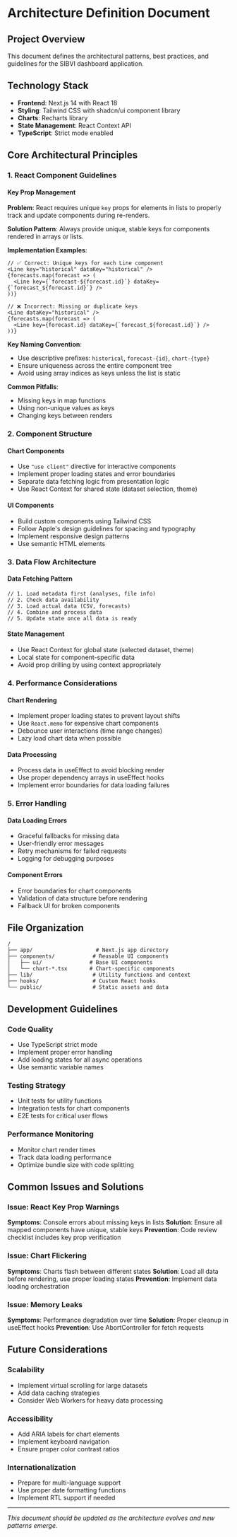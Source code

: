 # Architecture Definition Document

## Project Overview
This document defines the architectural patterns, best practices, and guidelines for the SIBVI dashboard application.

## Technology Stack
- **Frontend**: Next.js 14 with React 18
- **Styling**: Tailwind CSS with shadcn/ui component library
- **Charts**: Recharts library
- **State Management**: React Context API
- **TypeScript**: Strict mode enabled

## Core Architectural Principles

### 1. React Component Guidelines

#### Key Prop Management
**Problem**: React requires unique `key` props for elements in lists to properly track and update components during re-renders.

**Solution Pattern**: Always provide unique, stable keys for components rendered in arrays or lists.

**Implementation Examples**:
```tsx
// ✅ Correct: Unique keys for each Line component
<Line key="historical" dataKey="historical" />
{forecasts.map(forecast => (
  <Line key={`forecast-${forecast.id}`} dataKey={`forecast_${forecast.id}`} />
))}

// ❌ Incorrect: Missing or duplicate keys
<Line dataKey="historical" />
{forecasts.map(forecast => (
  <Line key={forecast.id} dataKey={`forecast_${forecast.id}`} />
))}
```

**Key Naming Convention**:
- Use descriptive prefixes: `historical`, `forecast-{id}`, `chart-{type}`
- Ensure uniqueness across the entire component tree
- Avoid using array indices as keys unless the list is static

**Common Pitfalls**:
- Missing keys in map functions
- Using non-unique values as keys
- Changing keys between renders

### 2. Component Structure

#### Chart Components
- Use `"use client"` directive for interactive components
- Implement proper loading states and error boundaries
- Separate data fetching logic from presentation logic
- Use React Context for shared state (dataset selection, theme)

#### UI Components
- Build custom components using Tailwind CSS
- Follow Apple's design guidelines for spacing and typography
- Implement responsive design patterns
- Use semantic HTML elements

### 3. Data Flow Architecture

#### Data Fetching Pattern
```tsx
// 1. Load metadata first (analyses, file info)
// 2. Check data availability
// 3. Load actual data (CSV, forecasts)
// 4. Combine and process data
// 5. Update state once all data is ready
```

#### State Management
- Use React Context for global state (selected dataset, theme)
- Local state for component-specific data
- Avoid prop drilling by using context appropriately

### 4. Performance Considerations

#### Chart Rendering
- Implement proper loading states to prevent layout shifts
- Use `React.memo` for expensive chart components
- Debounce user interactions (time range changes)
- Lazy load chart data when possible

#### Data Processing
- Process data in useEffect to avoid blocking render
- Use proper dependency arrays in useEffect hooks
- Implement error boundaries for data loading failures

### 5. Error Handling

#### Data Loading Errors
- Graceful fallbacks for missing data
- User-friendly error messages
- Retry mechanisms for failed requests
- Logging for debugging purposes

#### Component Errors
- Error boundaries for chart components
- Validation of data structure before rendering
- Fallback UI for broken components

## File Organization

```
/
├── app/                    # Next.js app directory
├── components/            # Reusable UI components
│   ├── ui/               # Base UI components
│   └── chart-*.tsx       # Chart-specific components
├── lib/                   # Utility functions and context
├── hooks/                 # Custom React hooks
└── public/                # Static assets and data
```

## Development Guidelines

### Code Quality
- Use TypeScript strict mode
- Implement proper error handling
- Add loading states for all async operations
- Use semantic variable names

### Testing Strategy
- Unit tests for utility functions
- Integration tests for chart components
- E2E tests for critical user flows

### Performance Monitoring
- Monitor chart render times
- Track data loading performance
- Optimize bundle size with code splitting

## Common Issues and Solutions

### Issue: React Key Prop Warnings
**Symptoms**: Console errors about missing keys in lists
**Solution**: Ensure all mapped components have unique, stable keys
**Prevention**: Code review checklist includes key prop verification

### Issue: Chart Flickering
**Symptoms**: Charts flash between different states
**Solution**: Load all data before rendering, use proper loading states
**Prevention**: Implement data loading orchestration

### Issue: Memory Leaks
**Symptoms**: Performance degradation over time
**Solution**: Proper cleanup in useEffect hooks
**Prevention**: Use AbortController for fetch requests

## Future Considerations

### Scalability
- Implement virtual scrolling for large datasets
- Add data caching strategies
- Consider Web Workers for heavy data processing

### Accessibility
- Add ARIA labels for chart elements
- Implement keyboard navigation
- Ensure proper color contrast ratios

### Internationalization
- Prepare for multi-language support
- Use proper date formatting functions
- Implement RTL support if needed

---

*This document should be updated as the architecture evolves and new patterns emerge.*
